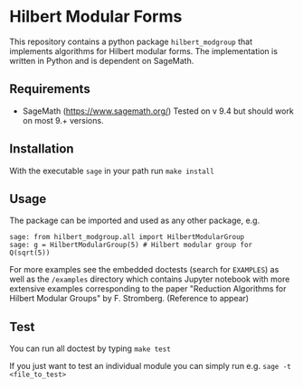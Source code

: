 # Hilbert Modular Forms

This repository contains a python package `hilbert_modgroup` that implements algorithms 
for Hilbert modular forms. The implementation is written in Python 
and is dependent on SageMath.

## Requirements
- SageMath (https://www.sagemath.org/)
  Tested on v 9.4 but should work on most 9.+ versions.

## Installation
With the executable `sage` in your path run 
   `make install`

## Usage
The package can be imported and used as any other package, e.g. 

```
sage: from hilbert_modgroup.all import HilbertModularGroup
sage: g = HilbertModularGroup(5) # Hilbert modular group for Q(sqrt(5))
```
For more examples see the embedded doctests (search for `EXAMPLES`) as well as
the `/examples` directory which contains Jupyter notebook with more extensive 
examples corresponding to the paper
"Reduction Algorithms for Hilbert Modular Groups" by F. Stromberg. 
(Reference to appear)

## Test
You can run all doctest by typing
`make test`

If you just want to test an individual module you can simply run e.g. 
`sage -t <file_to_test>`